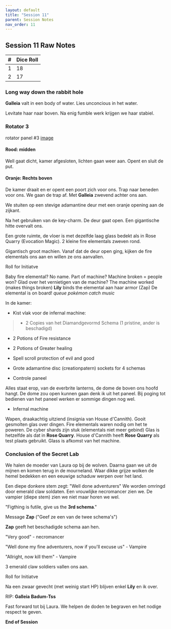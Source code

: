 ```yaml
---
layout: default
title: "Session 11"
parent: Session Notes
nav_order: 11
---
```


## Session 11 Raw Notes

| #              | Dice Roll |
| :-: | :- |
| 1       | 18       |
| 2      | 17       |

### Long way down the rabbit hole

**Galleia** valt in een body of water.
Lies unconcious in het water.

Levitate haar naar boven.
Na enig fumble werk krijgen we haar stabiel.

### Rotator 3
rotator panel #3 [image](https://s3.amazonaws.com/files.d20.io/images/172154366/L_igkChTfYS_KrM95kt4VQ/med.png?1603295669)

#### Rood: midden

Well gaat dicht, kamer afgesloten, lichten gaan weer aan.
Opent en sluit de put.

#### Oranje: Rechts boven

De kamer draait en er opent een poort zich voor ons.
Trap naar beneden voor ons.
We gaan de trap af.
Met **Galleia** zwevend achter ons aan.

We stuiten op een stevige adamantine deur met een oranje opening aan de zijkant.

Na het gebruiken van de key-charm.
De deur gaat open.
Een gigantische hitte overvalt ons.

Een grote ruimte, de vloer is met dezelfde laag glass bedekt als in Rose Quarry (Evocation Magic).
2 kleine fire elementals zweven rond.

Gigantisch groot machien.
Vanaf dat de deur open ging, kijken de fire elementals ons aan en willen ze ons aanvallen.

<div class="text-red-000">
 Roll for Initiatve
</div>

Baby fire elemental?
No name.
Part of machine?
Machine broken = people won?
Glad over het vernietigen van de machine?
The machine worked (makes things broken)
**Lily** binds the elemental aan haar armor (Zap)
De elemental is on board!
*queue pokémon catch music*

In de kamer:
- Kist vlak voor de infernal machine:

> - 2 Copies van het Diamandgevormd Schema (1 pristine, ander is beschadigd)
- 2 Potions of Fire resistance
- 2 Potions of Greater healing
- Spell scroll protection of evil and good
- Grote adamantine disc (creationpatern) sockets for 4 schemas

- Controle paneel

Alles staat erop, van de everbrite lanterns, de dome de boven ons hoofd hangt.
De dome zou open kunnen gaan denk ik uit het paneel.
Bij poging tot bedienen van het paneel werken er sommige dingen nog wel.

- Infernal machine

Wapen, draakachtig uitziend (insignia van House d'Cannith). Gooit gesmolten glas over dingen.
Fire elementals waren nodig om het te poweren. De cyber shards zijn stuk (elementals niet meer gebind)
Glas is hetzelfde als dat in **Rose Quarry**.
House d'Cannith heeft **Rose Quarry** als test plaats gebruikt. Glass is afkomst van het machine.

### Conclusion of the Secret Lab

We halen de moeder van Laura op bij de wolven.
Daarna gaan we uit de mijnen en komen terug in de mourneland. Waar dikke grijze wolken de hemel bedekken en een eeuwige schaduw werpen over het land.

Een diepe donkere stem zegt: "Well done adventurers"
We worden omringd door emerald claw soldaten.
Een vrouwlijke necromancer zien we. De vampier (diepe stem) zien we niet maar horen we wel.

"Figthing is futile, give us the **3rd schema**."

Message **Zap** ("Geef ze een van de twee schema's")

**Zap** geeft het beschadigde schema aan hen.

"Very good" - necromancer

"Well done my fine adventurers, now if you'll excuse us" - Vampire

"Allright, now kill them" - Vampire

3 emerald claw soldiers vallen ons aan.

<div class="text-red-000">
 Roll for Initiatve
</div>

Na een zwaar gevecht (met weinig start HP) blijven enkel **Lily** en ik over.

RIP:
**Galleia**
**Badum-Tss**

Fast forward tot bij Laura.
We helpen de doden te begraven en het nodige respect te geven.

**End of Session**
